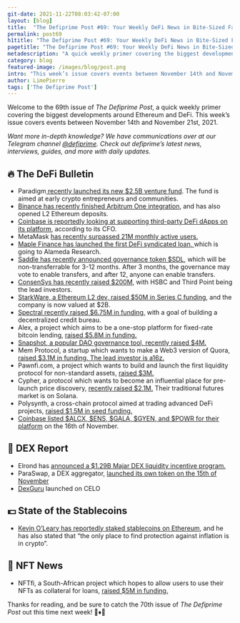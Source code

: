 ```yaml
---
git-date: 2021-11-22T08:03:42-07:00
layout: [blog]
title:  "The Defiprime Post #69: Your Weekly DeFi News in Bite-Sized Fashion"
permalink: post69
h1title: "The Defiprime Post #69: Your Weekly DeFi News in Bite-Sized Fashion"
pagetitle: "The Defiprime Post #69: Your Weekly DeFi News in Bite-Sized Fashion"
metadescription: "A quick weekly primer covering the biggest developments around Ethereum and DeFi. This week’s issue covers events between November 14th and November 21st, 2021"
category: blog
featured-image: /images/blog/post.png
intro: "This week’s issue covers events between November 14th and November 21st, 2021"
author: LimePierre
tags: ['The Defiprime Post']
---
```


Welcome to the 69th issue of _The Defiprime Post_, a quick weekly primer covering the biggest developments around Ethereum and DeFi. This week’s issue covers events between November 14th and November 21st, 2021.

_Want more in-depth knowledge? We have communications over at our Telegram channel [@defiprime](https://t.me/defiprime). Check out defiprime’s latest news, interviews, guides, and more with daily updates._


## 🔥 The DeFi Bulletin

* Paradigm[ recently launched its new $2.5B venture fund](https://www.paradigm.xyz/2021/11/paradigms-new-venture-fund/). The fund is aimed at early crypto entrepreneurs and communities. 
* [Binance has recently finished Arbitrum One integration](https://www.binance.com/en/support/announcement/192e0315a7744dcfb8dede7453884c73?ref=AZTKZ9XS&utm_source=BinanceTwitter&utm_medium=GlobalSocial&utm_campaign=GlobalSocial&s=09), and has also opened L2 Ethereum deposits. 
* [Coinbase is reportedly looking at supporting third-party DeFi dApps on its platform](https://www.theblockcrypto.com/post/124396/coinbase-is-looking-at-support-for-third-party-defi-apps-on-its-platform-says-cfo), according to its CFO. 
* MetaMask [has recently surpassed 21M monthly active users.](https://consensys.net/blog/press-release/metamask-surpasses-21-million-maus-as-consensys-raises-200-million-to-make-web3-universally-easy-to-use-access-and-build-on/)
* [Maple Finance has launched the first DeFi syndicated loan, ](https://www.coindesk.com/business/2021/11/18/maple-finance-launches-first-defi-syndicated-loan-for-alameda-research/)which is going to Alameda Research.
* [Saddle has recently announced governance token $SDL](https://blog.saddle.finance/announcing-the-saddle-sdl-token/), which will be non-transferrable for 3-12 months. After 3 months, the governance may vote to enable transfers, and after 12, anyone can enable transfers. 
* [ConsenSys has recently raised $200M](https://www.reuters.com/article/fintech-blockchain-consensys-idUSL4N2S82JW), with HSBC and Third Point being the lead investors.
* [StarkWare, a Ethereum L2 dev, raised $50M in Series C funding](https://www.theblockcrypto.com/post/124479/ethereum-layer-2-developer-starkware-raises-50-million-now-valued-at-2-billion), and the company is now valued at $2B.
* [Spectral recently raised $6.75M in funding,](https://www.yahoo.com/news/spectral-raises-6-75-million-101400413.html) with a goal of building a decentralized credit bureau. 
* Alex, a project which aims to be a one-stop platform for fixed-rate bitcoin lending, [raised $5.8M in funding.](https://www.coindesk.com/business/2021/11/15/alex-raises-58m-to-bring-defi-to-the-bitcoin-ecosystem/)
* [Snapshot, a popular DAO governance tool, recently raised $4M.](https://www.coindesk.com/tech/2021/11/19/popular-dao-voting-platform-snapshot-labs-raises-4m/?s=09)
* Mem Protocol, a startup which wants to make a Web3 version of Quora, [raised $3.1M in funding. The lead investor is a16z.](https://www.theblockcrypto.com/linked/124499/a16z-leads-funding-round-for-startup-trying-to-build-a-crypto-social-credit-score)
* Pawnfi.com, a project which wants to build and launch the first liquidity protocol for non-standard assets, [raised $3M. ](https://blog.pawnfi.com/pawnfi-com-raises-3m-to-launch-the-first-liquidity-protocol-for-non-standard-assets-e36fa099fa93)
* Cypher, a protocol which wants to become an influential place for pre-launch price discovery, [recently raised $2.1M.](https://www.coindesk.com/business/2021/11/18/cypher-raises-21m-for-traditional-futures-market-on-solana/) Their traditional futures market is on Solana. 
* Polysynth, a cross-chain protocol aimed at trading advanced DeFi projects, [raised $1.5M in seed funding. ](https://blog.polysynth.com/polysynth-raises-seed-round-334cfc390b34)
* [Coinbase listed $ALCX, $ENS, $GALA, $GYEN, and $POWR for their platform](http://medium.com/@coinbaseblog/alchemix-alcx-ethereum-name-service-ens-gala-gala-gyen-gyen-and-power-ledger-powr-are-e472f0e9cf7) on the 16th of November. 


## 💱 DEX Report

* Elrond has [announced a $1.29B Majar DEX liquidity incentive program.](https://elrond.com/blog/elrond-superwave-1-billion-usd-incentive-maiar-dex/)
* ParaSwap, a DEX aggregator, [launched its own token on the 15th of November](https://www.theblockcrypto.com/post/124312/dex-aggregator-paraswap-launches-its-own-token-to-airdrop-150-million-psp) 
* [DexGuru](https://dex.guru/) launched on  CELO


## 💵 State of the Stablecoins

* [Kevin O’Leary has reportedly staked stablecoins on Ethereum](https://twitter.com/CryptoGucci/status/1460645839278383112), and he has also stated that “the only place to find protection against inflation is in crypto”.


## 💎 NFT News

* NFTfi, a South-African project which hopes to allow users to use their NFTs as collateral for loans, [raised $5M in funding. ](https://techcrunch.com/2021/11/16/south-africas-nftfi-raises-5m-so-people-can-use-their-nfts-as-collateral-for-loans/)

Thanks for reading, and be sure to catch the 70th issue of _The Defiprime Post_ out this time next week! 👋♦️👋